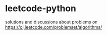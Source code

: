 # leetcode-python
solutions and discussions about problems on https://oj.leetcode.com/problemset/algorithms/
